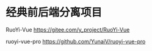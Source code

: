 # 经典前后端分离项目


RuoYi-Vue
https://gitee.com/y_project/RuoYi-Vue


ruoyi-vue-pro
https://github.com/YunaiV/ruoyi-vue-pro